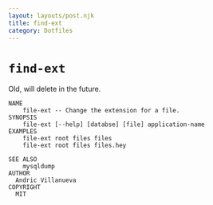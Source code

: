 ```yaml
---
layout: layouts/post.njk
title: find-ext
category: Dotfiles
---
```


# `find-ext`

Old, will delete in the future.

```
NAME
    file-ext -- Change the extension for a file.
SYNOPSIS
    file-ext [--help] [databse] [file] application-name
EXAMPLES
    file-ext root files files
    file-ext root files files.hey
      
SEE ALSO
    mysqldump
AUTHOR
  Andric Villanueva
COPYRIGHT
  MIT
```